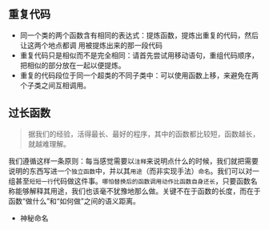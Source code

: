 

## 重复代码

- 同一个类的两个函数含有相同的表达式：提炼函数，提炼出重复的代码，然后让这两个地点都调 用被提炼出来的那一段代码
- 重复代码只是相似而不是完全相同：请首先尝试用移动语句，重组代码顺序，把相似的部分放在一起以便提炼。
- 重复的代码段位于同一个超类的不同子类中：可以使用函数上移，来避免在两个子类之间互相调用。

## 过长函数

> 据我们的经验，活得最长、最好的程序，其中的函数都比较短，函数越长，就越难理解。

我们遵循这样一条原则：每当感觉需要以`注释`来说明点什么的时候，我们就把需要说明的东西写进一个`独立函数`中，并以其`用途`（而非实现手法）`命名`。我们可以对一组甚至`短短一行`代码做这件事。`哪怕替换后的函数调用动作比函数自身还长`，只要函数名称能够解释其用途，我们也该毫不犹豫地那么做。关键不在于函数的长度，而在于函数“做什么”和“如何做”之间的语义距离。

* 神秘命名